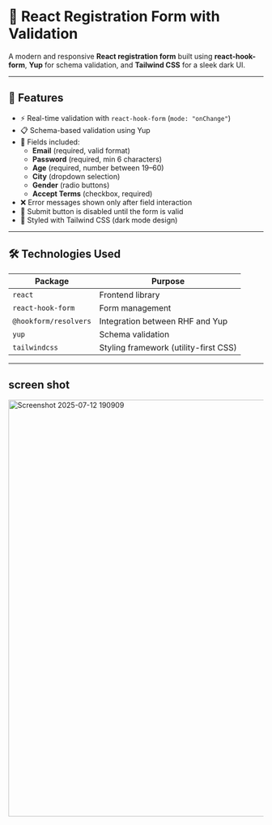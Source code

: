 # 📝 React Registration Form with Validation

A modern and responsive **React registration form** built using **react-hook-form**, **Yup** for schema validation, and **Tailwind CSS** for a sleek dark UI.

---

## 🚀 Features

- ⚡ Real-time validation with `react-hook-form` (`mode: "onChange"`)
- 📋 Schema-based validation using Yup
- 📌 Fields included:
  - **Email** (required, valid format)
  - **Password** (required, min 6 characters)
  - **Age** (required, number between 19–60)
  - **City** (dropdown selection)
  - **Gender** (radio buttons)
  - **Accept Terms** (checkbox, required)
- ❌ Error messages shown only after field interaction
- 🧠 Submit button is disabled until the form is valid
- 🌙 Styled with Tailwind CSS (dark mode design)

---

## 🛠️ Technologies Used

| Package               | Purpose                                 |
|------------------------|-----------------------------------------|
| `react`               | Frontend library                        |
| `react-hook-form`     | Form management                         |
| `@hookform/resolvers` | Integration between RHF and Yup         |
| `yup`                 | Schema validation                       |
| `tailwindcss`         | Styling framework (utility-first CSS)   |

---

## screen shot
<img width="1881" height="822" alt="Screenshot 2025-07-12 190909" src="https://github.com/user-attachments/assets/d4aa8913-92c8-4fab-87bf-4f24298af82b" />

